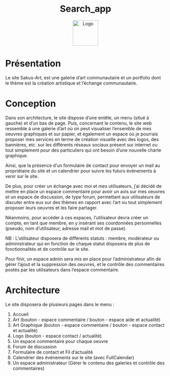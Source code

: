 <!-- PROJECT LOGO -->
<h1 align="center">Search_app</h1>
<div align="center">
  <img src="lieu.png" alt="Logo" width="80" height="80">
</div>

# Présentation
Le site Sakus-Art, est une galerie d’art communautaire et un portfolio dont le thème est la
création artistique et l’échange communautaire.

# Conception
Dans son architecture, le site dispose d’une entête, un menu (situé à gauche) et d’un bas de page.
Puis, concernant le contenu, le site web ressemble à une galerie d’art où on peut visualiser
l’ensemble de mes oeuvres graphiques et sur papier, et également un espace où je pourrais proposer
mes services en terme de création visuelle avec des logos, des bannières, etc. sur les différents
réseaux sociaux présent sur internet ou tout simplement pour des particuliers qui ont besoin d’une
nouvelle charte graphique.

Ainsi, que la présence d’un formulaire de contact pour envoyer un mail au propriétaire du site et un
calendrier pour suivre les futurs événements à venir sur le site.

De plus, pour créer un échange avec moi et mes utilisateurs, j’ai décidé de mettre en place un espace
commentaire pour avoir un avis sur mes oeuvres et un espace de discussion, de type forum,
permettant aux utilisateurs de discuter entre eux sur des thèmes en rapport avec l’art ou tout
simplement proposer leurs oeuvres et les faire partager.

Néanmoins, pour accéder à ces espaces, l’utilisateur devra créer un compte, en tant que membre,
en y insérant ses coordonnées personnelles (pseudo, nom d’utilisateur, adresse mail et mot de
passe).

NB : L’utilisateur disposera de différents statuts : membre, modérateur ou administrateur qui en
fonction de chaque statut disposera de plus de fonctionnalités et de contrôle sur le site.

Pour finir, un espace admin sera mis en place pour l’administrateur afin de gérer l’ajout et la
suppression des oeuvres, et le contrôle des commentaires postés par les utilisateurs dans l’espace
commentaire.

# Architecture

Le site disposera de plusieurs pages dans le menu :
1. Accueil
2. Art (bouton - espace commentaire / bouton - espace aide et actualité)
3. Art Graphique (bouton - espace commentaire / bouton - espace contact et actualité)
4. Logo (bouton - espace contact / actualité)
5. Un espace commentaire pour chaque oeuvre
6. Forum de discussion
7. Formulaire de contact et Fil d’actualité
8. Calendrier des événements sur le site (avec FullCalendar)
9. Un espace administrateur (Gérer le contenu des galeries et contrôle des
commentaires)
